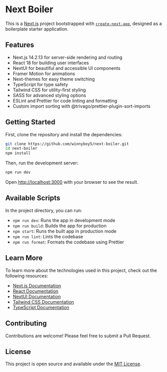# Next Boiler

This is a [Next.js](https://nextjs.org/) project bootstrapped with [`create-next-app`](https://github.com/vercel/next.js/tree/canary/packages/create-next-app), designed as a boilerplate starter application.

## Features

- Next.js 14.2.13 for server-side rendering and routing
- React 18 for building user interfaces
- NextUI for beautiful and accessible UI components
- Framer Motion for animations
- Next-themes for easy theme switching
- TypeScript for type safety
- Tailwind CSS for utility-first styling
- SASS for advanced styling options
- ESLint and Prettier for code linting and formatting
- Custom import sorting with @trivago/prettier-plugin-sort-imports

## Getting Started

First, clone the repository and install the dependencies:

```bash
git clone https://github.com/winnyboy5/next-boiler.git
cd next-boiler
npm install
```

Then, run the development server:

```bash
npm run dev
```

Open [http://localhost:3000](http://localhost:3000) with your browser to see the result.

## Available Scripts

In the project directory, you can run:

- `npm run dev`: Runs the app in development mode
- `npm run build`: Builds the app for production
- `npm start`: Runs the built app in production mode
- `npm run lint`: Lints the codebase
- `npm run format`: Formats the codebase using Prettier

## Learn More

To learn more about the technologies used in this project, check out the following resources:

- [Next.js Documentation](https://nextjs.org/docs)
- [React Documentation](https://reactjs.org/docs/getting-started.html)
- [NextUI Documentation](https://nextui.org/)
- [Tailwind CSS Documentation](https://tailwindcss.com/docs)
- [TypeScript Documentation](https://www.typescriptlang.org/docs/)

## Contributing

Contributions are welcome! Please feel free to submit a Pull Request.

## License

This project is open source and available under the [MIT License](LICENSE).
